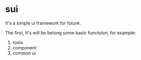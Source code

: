 # sui
It's a simple ui framework for future.

The first, It's will be belong some basic functuion, for example: 
1. tools
2. component
3. common ui
